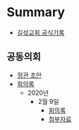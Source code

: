 # Summary

* [길섶교회 공식기록](README.md)

## 공동의회
* [정관 초안](공동의회/정관.md)
* [회의록](공동의회/회의록/README.md)
    * 2020년 
        * 2월 9일
            * [회의록](공동의회/회의록/2020/0209/README.md)
            * [첨부자료](공동의회/회의록/2020/0209/첨부자료.md)
